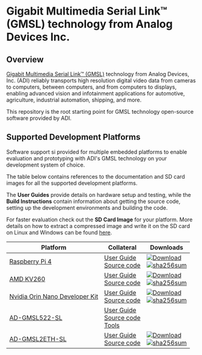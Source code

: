 # Gigabit Multimedia Serial Link™ (GMSL) technology from Analog Devices Inc.

## Overview
[Gigabit Multimedia Serial Link™ (GMSL)][ref-0] technology from Analog Devices, Inc. (ADI) reliably transports high resolution digital video data 
from cameras to computers, between computers, and from computers to displays, enabling advanced vision and infotainment applications for automotive, 
agriculture, industrial automation, shipping, and more.

This repository is the root starting point for GMSL technology open-source software provided by ADI.

[ref-0]: https://www.analog.com/en/product-category/gigabit-multimedia-serial-link.html

## Supported Development Platforms

Software support si provided for multiple embedded platforms to enable evaluation and prototyping with ADI's GMSL technology on your
development system of choice.

The table below contains references to the documentation and SD card images for all the supported development platforms. 

The **User Guides** provide details on hardware setup and testing, while the **Build Instructions** contain information about 
getting the source code, setting up the development environments and building the code.

For faster evaluation check out the **SD Card Image** for your platform.
More details on how to extract a compressed image and write it on the SD card on Linux and Windows can be found [here][sdcard-burn].

| Platform                               | Collateral                                                         | Downloads                   |
| -------------------------------------- | ------------------------------------------------------------------ | --------------------------- |
| [Raspberry Pi 4][pl-0]                 | [User Guide][ug-0] <br> [Source code][bi-0]                        | [![Download][dlsh-0]][dl-0] <br> [![sha256sum][shash-0]][sha-0] |
| [AMD KV260][pl-1]                      | [User Guide][ug-1] <br> [Source code][bi-1]                        | [![Download][dlsh-1]][dl-1] <br> [![sha256sum][shash-0]][sha-1] |
| [Nvidia Orin Nano Developer Kit][pl-2] | [User Guide][ug-2] <br> [Source code][bi-2]                        | [![Download][dlsh-2]][dl-2] <br> [![sha256sum][shash-0]][sha-2] |
| [AD-GMSL522-SL][pl-3]                  | [User Guide][ug-3] <br> [Source code][bi-2] <br> [Tools][tool-3]   | <br> |
| [AD-GMSL2ETH-SL][pl-4]                 | [User Guide][ug-4] <br> [Source code][bi-3]                        | [![Download][dlsh-2]][dl-4] <br> [![sha256sum][shash-0]][sha-4] |

[sdcard-burn]: http://github.com/analogdevicesinc/aditof_sdk/blob/master/doc/sdcard_burn.md

[pl-0]: https://www.raspberrypi.com/products/raspberry-pi-4-model-b/
[pl-1]: https://www.xilinx.com/products/som/kria/kv260-vision-starter-kit.html
[pl-2]: https://www.nvidia.com/en-us/autonomous-machines/embedded-systems/jetson-orin/
[pl-3]: https://www.analog.com/en/resources/evaluation-hardware-and-software/evaluation-boards-kits/ad-gmsl522-sl.html#eb-overview
[pl-4]: https://www.analog.com/en/resources/evaluation-hardware-and-software/evaluation-boards-kits/ad-gmsl2eth-sl.html

[ug-0]: https://wiki.analog.com/resources/eval/user-guides/ad-gmslcamrpi-adp/ug_rpi
[ug-1]: https://wiki.analog.com/resources/eval/user-guides/ad-gmslcamrpi-adp/ug_amd_kria
[ug-2]: https://wiki.analog.com/resources/eval/user-guides/ad-gmslcamrpi-adp/ug_nvidia_jetson_orin_nano
[ug-3]: https://wiki.analog.com/resources/eval/user-guides/ad-gmsl522-sl
[ug-4]: https://wiki.analog.com/resources/eval/user-guides/ad-gmsl2eth-sl

[bi-0]: https://github.com/analogdevicesinc/linux/blob/gmsl/rpi-6.1.y/README-GMSL.md
[bi-1]: https://github.com/analogdevicesinc/linux/blob/gmsl/xilinx_v6.1_LTS/README-GMSL.md
[bi-2]: https://github.com/analogdevicesinc/nvidia/tree/gmsl/main/README.md
[bi-3]: https://github.com/analogdevicesinc/linux/tree/gmsl_k26/xilinx_v6.1_LTS/README-GMSL.md

[tool-3]: https://github.com/analogdevicesinc/gmsl/tree/tools/AD-GMSL522-SL

[dlsh-0]: https://img.shields.io/badge/release-RPI_SD_Card_Image-blue.svg
[dlsh-1]: https://img.shields.io/badge/release-KV260_SD_Card_Image-blue.svg
[dlsh-2]: https://img.shields.io/badge/release-Nvidia_Orin_Nano_SD_Card_Image-blue.svg

[dl-0]: https://swdownloads.analog.com/cse/gmsl/gmsl-kuiper-rpi-gdf25c15ded99.tar.xz
[dl-1]: https://swdownloads.analog.com/cse/gmsl/gmsl-kria-2eb64424cc31.tar.xz
[dl-2]: https://swdownloads.analog.com/cse/aditof/gmsl-nvidia-orin-nano.img.tar.xz
[dl-4]: https://swdownloads.analog.com/cse/gmsl/10G/gmsl-10g-fsync.tar.xz

[shash-0]: https://img.shields.io/badge/sha256sum-yellow.svg

[sha-0]: https://swdownloads.analog.com/cse/gmsl/gmsl-kuiper-rpi-gdf25c15ded99-sha256sum.txt
[sha-1]: https://swdownloads.analog.com/cse/gmsl/gmsl-kria-2eb64424cc31-sha256sum.txt
[sha-2]: https://swdownloads.analog.com/cse/aditof/gmsl-nvidia-orin-nano-sha256sum.txt
[sha-4]: https://swdownloads.analog.com/cse/gmsl/10G/gmsl-10g-fsync-sha256sum.txt
